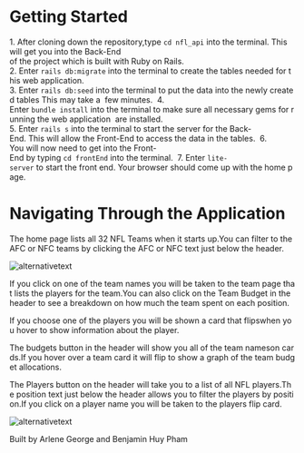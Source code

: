 
<h1> Getting Started </h1>

1. After cloning down the repository,type `cd nfl_api` into the terminal. This will get you into the Back-End 
of the project which is built with Ruby on Rails. 
2. Enter `rails db:migrate` into the terminal to create the tables needed for this web application.
3. Enter `rails db:seed` into the terminal to put the data into the newly created tables This may take a 
few minutes. 
4.  Enter `bundle install` into the terminal to make sure all necessary gems for running the web application 
are installed.
5. Enter `rails s` into the terminal to start the server for the Back-End. This will allow the Front-End to access the data in the tables. 
6. You will now need to get into the Front-End by typing `cd frontEnd` into the terminal. 
7. Enter `lite-server` to start the front end. Your browser should come up with the home page. 



<h1> Navigating Through the Application </h1>

The home page lists all 32 NFL Teams when it starts up.You can filter to the AFC or NFC teams by clicking the AFC or NFC text just below the header. 

![alternativetext](readme_pics/filterHomePage.png)

If you click on one of the team names you will be taken to the team page that lists the players for the team.You can also click on the Team Budget in the header to see a breakdown on how much the team spent on each position. 

If you choose one of the players you will be shown a card that flipswhen you hover to show information about the player. 

The budgets button in the header will show you all of the team nameson cards.If you hover over a team card it will flip to show a graph of the team budget allocations. 

The Players button on the header will take you to a list of all NFL players.The position text just below the header allows you to filter the players by position.If you click on a player name you will be taken to the players flip card. 

![alternativetext](readme_pics/filterPlayersPage.png)


Built by Arlene George and Benjamin Huy Pham 